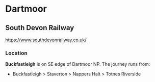 # Dartmoor

## South Devon Railway

https://www.southdevonrailway.co.uk/

### Location

**Buckfastleigh** is on SE edge of Dartmoor NP. The journey runs from:
* Buckfastleigh > Staverton > Nappers Halt > Totnes Riverside


